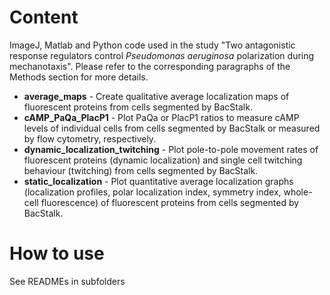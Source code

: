 # Content
ImageJ, Matlab and Python code used in the study "Two antagonistic response regulators control <em>Pseudomonas aeruginosa</em> polarization during mechanotaxis".  Please refer to the corresponding paragraphs of the Methods section for more details. 

* **average_maps** - Create qualitative average localization maps of fluorescent proteins from cells segmented by BacStalk.
* **cAMP_PaQa_PlacP1** - Plot PaQa or PlacP1 ratios to measure cAMP levels of individual cells from cells segmented by BacStalk or measured by flow cytometry, respectively. 
* **dynamic_localization_twitching** - Plot pole-to-pole movement rates of fluorescent proteins (dynamic localization) and single cell twitching behaviour (twitching) from cells segmented by BacStalk.
* **static_localization** - Plot quantitative average localization graphs (localization profiles, polar localization index, symmetry index, whole-cell fluorescence) of fluorescent proteins from cells segmented by BacStalk. 

# How to use

See READMEs in subfolders

